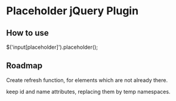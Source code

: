 Placeholder jQuery Plugin
====================

How to use
----------

$('input[placeholder]').placeholder();

Roadmap
-------

Create refresh function, for elements which are not already there.

keep id and name attributes, replacing them by temp namespaces.



